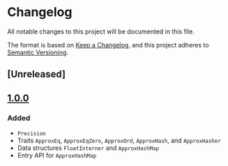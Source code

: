 # Changelog

All notable changes to this project will be documented in this file.

The format is based on [Keep a Changelog](https://keepachangelog.com/en/1.1.0/),
and this project adheres to [Semantic Versioning](https://semver.org/spec/v2.0.0.html).

## [Unreleased]

## [1.0.0]

### Added

- `Precision`
- Traits `ApproxEq`, `ApproxEqZero`, `ApproxOrd`, `ApproxHash`, and `ApproxHasher`
- Data structures `FloatInterner` and `ApproxHashMap`
- Entry API for `ApproxHashMap`

[1.0.0]: https://github.com/HactarCE/approx_collections/releases/tag/v1.0.0
